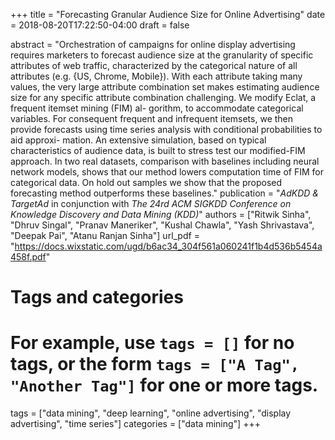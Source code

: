 +++
title = "Forecasting Granular Audience Size for Online Advertising"
date = 2018-08-20T17:22:50-04:00
draft = false

abstract = "Orchestration of campaigns for online display advertising requires marketers to forecast audience size at the granularity of specific attributes of web traffic, characterized by the categorical nature of all attributes (e.g. {US, Chrome, Mobile}). With each attribute taking many values, the very large attribute combination set makes estimating audience size for any specific attribute combination challenging. We modify Eclat, a frequent itemset mining (FIM) al- gorithm, to accommodate categorical variables. For consequent frequent and infrequent itemsets, we then provide forecasts using time series analysis with conditional probabilities to aid approxi- mation. An extensive simulation, based on typical characteristics of audience data, is built to stress test our modified-FIM approach. In two real datasets, comparison with baselines including neural network models, shows that our method lowers computation time of FIM for categorical data. On hold out samples we show that the proposed forecasting method outperforms these baselines."
publication = "_AdKDD & TargetAd_ in conjunction with _The 24rd ACM SIGKDD Conference on Knowledge Discovery and Data Mining (KDD)_"
authors = ["Ritwik Sinha", "Dhruv Singal", "Pranav Maneriker", "Kushal Chawla", "Yash Shrivastava", "Deepak Pai", "Atanu Ranjan Sinha"]
url_pdf = "https://docs.wixstatic.com/ugd/b6ac34_304f561a060241f1b4d536b5454a458f.pdf"

# Tags and categories
# For example, use `tags = []` for no tags, or the form `tags = ["A Tag", "Another Tag"]` for one or more tags.
tags = ["data mining", "deep learning", "online advertising", "display advertising", "time series"]
categories = ["data mining"]
+++


